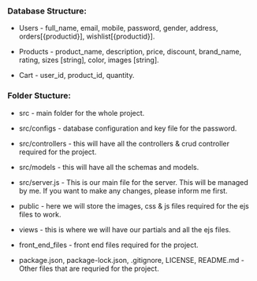 ### Database Structure:

* Users - full_name, email, mobile, password, gender, address, orders[{productid}], wishlist[{productid}].

* Products - product_name, description, price, discount, brand_name, rating, sizes [string], color, images [string].

* Cart - user_id, product_id, quantity.

### Folder Stucture:

* src - main folder for the whole project.

* src/configs - database configuration and key file for the password.

* src/controllers - this will have all the controllers & crud controller required for the project.

* src/models - this will have all the schemas and models.

* src/server.js - This is our main file for the server. This will be managed by me. If you want to make any changes, please inform me first.

* public - here we will store the images, css & js files required for the ejs files to work.

* views - this is where we will have our partials and all the ejs files.

* front_end_files - front end files required for the project.

* package.json, package-lock.json, .gitignore, LICENSE, README.md - Other files that are requried for the project.